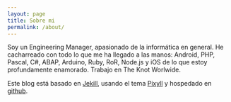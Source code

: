 ```yaml
---
layout: page
title: Sobre mi
permalink: /about/
---
```


Soy un Engineering Manager, apasionado de la informática en general. He cacharreado con todo lo que me ha llegado a las manos: Android, PHP, Pascal, C#, ABAP, Arduino, Ruby, RoR, Node.js y iOS de lo que estoy profundamente enamorado.
Trabajo en The Knot Worlwide.

Este blog está basado en [Jekill](http://jekyllrb.com/), usando el tema [Pixyll](https://github.com/johnotander/pixyll) y hospedado en [github](https://github.com/PabloLerma/PabloLerma.github.io).
